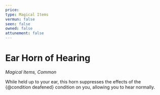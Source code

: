 ```yaml
---
price: 
type: Magical Items
vermun: false
seen: false
owned: false
attunement: false
---
```

# Ear Horn of Hearing

*Magical Items, Common*

While held up to your ear, this horn suppresses the effects of the {@condition deafened} condition on you, allowing you to hear normally.
